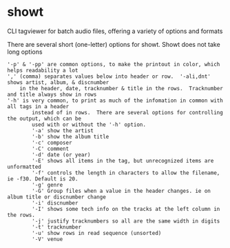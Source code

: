 # showt
CLI tagviewer for batch audio files, offering a variety of options and formats
        
There are several short (one-letter) options for showt.  Showt does not take long options
        
    '-p' & '-pp' are common options, to make the printout in color, which helps readability a lot
    ',' (comma) separates values below into header or row.  '-ali,dnt' shows artist, album, & discnumber
        in the header, date, tracknumber & title in the rows.  Tracknumber and title always show in rows
    '-h' is very common, to print as much of the infomation in common with all tags in a header
            instead of in rows.  There are several options for controlling the output, which can be
            used with or without the '-h' option.
            '-a' show the artist
            '-b' show the album title
            '-c' composer
            '-C' comment
            '-d' date (or year)
            '-E' shows all items in the tag, but unrecognized items are unformatted
            '-f' controls the length in characters to allow the filename, ie -f30. Default is 20.
            '-g' genre
            '-G' Group files when a value in the header changes. ie on album title or discnumber change
            '-i' discnumber
            '-I' shows some tech info on the tracks at the left column in the rows.
            '-j' justify tracknumbers so all are the same width in digits
            '-t' tracknumber
            '-u' show rows in read sequence (unsorted)
            '-V' venue
        

